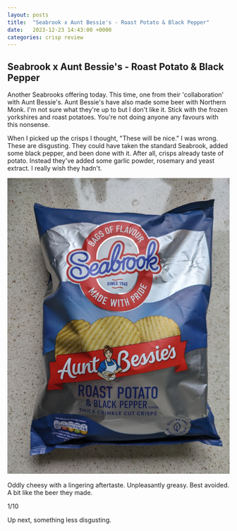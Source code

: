 ```yaml
---
layout: posts
title:  "Seabrook x Aunt Bessie's - Roast Potato & Black Pepper"
date:   2023-12-23 14:43:00 +0000
categories: crisp review
---
```

## Seabrook x Aunt Bessie's - Roast Potato & Black Pepper

Another Seabrooks offering today. This time, one from their 'collaboration' with Aunt Bessie's. Aunt Bessie's have also made some beer with Northern Monk. I'm not sure what they're up to but I don't like it. Stick with the frozen yorkshires and roast potatoes. You're not doing anyone any favours with this nonsense.

When I picked up the crisps I thought, "These will be nice." I was wrong. These are disgusting. They could have taken the standard Seabrook, added some black pepper, and been done with it. After all, crisps already taste of potato. Instead they've added some garlic powder, rosemary and yeast extract. I really wish they hadn't.

<img style="max-height:50vh" src="./assets/images/sabrpbp.jpg" alt="Seabrooks x Aunt Bessie's Roast Potato & Black Pepper Packet"/>

Oddly cheesy with a lingering aftertaste. Unpleasantly greasy. Best avoided. A bit like the beer they made.

1/10

Up next, something less disgusting.